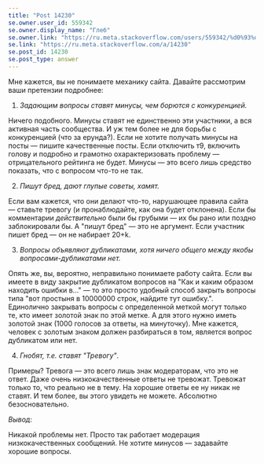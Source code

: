 ```yaml
---
title: "Post 14230"
se.owner.user_id: 559342
se.owner.display_name: "Глеб"
se.owner.link: "https://ru.meta.stackoverflow.com/users/559342/%d0%93%d0%bb%d0%b5%d0%b1"
se.link: "https://ru.meta.stackoverflow.com/a/14230"
se.post_id: 14230
se.post_type: answer
---
```

<p>Мне кажется, вы не понимаете механику сайта. Давайте рассмотрим ваши претензии подробнее:</p>
<ol>
<li><em>Задающим вопросы ставят минусы, чем борются с конкуренцией.</em></li>
</ol>
<p>Ничего подобного. Минусы ставят не единственно эти участники, а вся активная часть сообщества. И уж тем более не для борьбы с конкуренцией (что за ерунда?). Если не хотите получать минусы на посты — пишите качественные посты. Если отключить т9, включить голову и подробно и грамотно охарактеризовать проблему — отрицательного рейтинга не будет. Минусы — это всего лишь средство показать, что с вопросом что-то не так.</p>
<ol start="2">
<li><em>Пишут бред, дают глупые советы, хамят.</em></li>
</ol>
<p>Если вам кажется, что они делают что-то, нарушающее правила сайта — ставьте тревогу (и пронаблюдайте, как она будет отклонена). Если бы комментарии <em>действительно</em> были бы грубыми — их бы рано или поздно заблокировали бы. А &quot;пишут бред&quot; — это не аргумент. Если участник пишет бред — он не набирает 20+k.</p>
<ol start="3">
<li><em>Вопросы объявляют дубликатами, хотя ничего общего между якобы вопросами-дубликатами нет.</em></li>
</ol>
<p>Опять же, вы, вероятно, неправильно понимаете работу сайта. Если вы имеете в виду закрытие дубликатом вопросов на &quot;Как и каким образом находить ошибки в...&quot; — то это просто удобный способ закрыть вопросы типа &quot;вот простыня в 10000000 строк, найдите тут ошибку.&quot;. Единолично закрывать вопросы с определенной меткой могут только те, кто имеет золотой знак по этой метке. А для этого нужно иметь золотой знак (1000 голосов за ответы, на минуточку). Мне кажется, человек с золотым знаком должен разбираться в том, является вопрос дубликатом или нет.</p>
<ol start="4">
<li><em>Гнобят, т.е. ставят &quot;Тревогу&quot;</em>.</li>
</ol>
<p>Примеры? Тревога — это всего лишь знак модераторам, что это не ответ. Даже очень низкокачественные ответы не тревожат. Тревожат только то, что реально не в тему. На хорошие ответы ее ну никак не ставят. И тем более, вы этого увидеть не можете. Абсолютно безосновательно.</p>
<p><em>Вывод</em>:</p>
<p>Никакой проблемы нет. Просто так работает модерация низкокачественных сообщений. Не хотите минусов — задавайте хорошие вопросы.</p>
